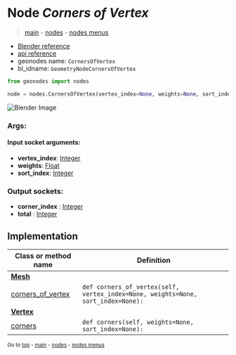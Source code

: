 # Node *Corners of Vertex*

> [main](../index.md) - [nodes](nodes.md) - [nodes menus](nodes_menus.md)

- [Blender reference](https://docs.blender.org/manual/en/latest/modeling/geometry_nodes/mesh_topology/corners_of_vertex.html)
- [api reference](https://docs.blender.org/api/current/bpy.types.GeometryNodeCornersOfVertex.html)
- geonodes name: `CornersOfVertex`
- bl_idname: `GeometryNodeCornersOfVertex`

```python
from geonodes import nodes

node = nodes.CornersOfVertex(vertex_index=None, weights=None, sort_index=None)
```

![Blender Image](https://docs.blender.org/manual/en/latest/_images/node-types_GeometryNodeCornersOfVertex.webp)

### Args:

#### Input socket arguments:

- **vertex_index**: [Integer](Integer.md)
- **weights**: [Float](Float.md)
- **sort_index**: [Integer](Integer.md)

### Output sockets:

- **corner_index** : [Integer](Integer.md)
- **total** : [Integer](Integer.md)

## Implementation

| Class or method name | Definition |
|----------------------|------------|
| **[Mesh](Mesh.md)** |
| [corners_of_vertex](Mesh.md#corners_of_vertex) | `def corners_of_vertex(self, vertex_index=None, weights=None, sort_index=None):` |
| **[Vertex](Vertex.md)** |
| [corners](Vertex.md#corners) | `def corners(self, weights=None, sort_index=None):` |

<sub>Go to [top](#node-Corners-of-Vertex) - [main](../index.md) - [nodes](nodes.md) - [nodes menus](nodes_menus.md)</sub>

